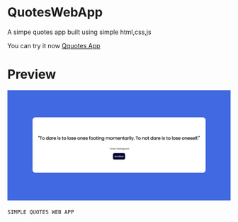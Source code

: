 # QuotesWebApp

A simpe quotes app built using simple html,css,js

You can try it now [Qquotes App](https://qquotes.netlify.app/)

# Preview

<img src="https://github.com/Vishal-beep136/QuotesWebApp/blob/master/Screenshot%202022-04-30%20103539.png">


```
SIMPLE QUOTES WEB APP
```
